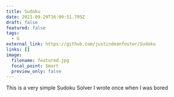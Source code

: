 ```yaml
---
title: Sudoku
date: 2021-09-29T16:09:51.795Z
draft: false
featured: false
tags:
  - G
external_link: https://github.com/justindeanfoster/Sudoku
links: []
image:
  filename: featured.jpg
  focal_point: Smart
  preview_only: false
---
```

This is a very simple Sudoku Solver I wrote once when I was bored